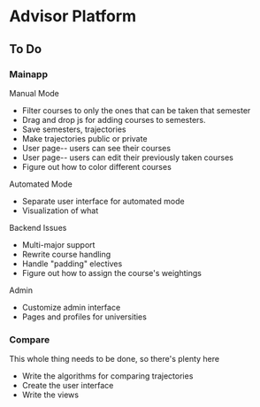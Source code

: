 # Advisor Platform
## To Do

### Mainapp
Manual Mode
* Filter courses to only the ones that can be taken that semester
* Drag and drop js for adding courses to semesters.
* Save semesters, trajectories
* Make trajectories public or private
* User page-- users can see their courses
* User page-- users can edit their previously taken courses
* Figure out how to color different courses

Automated Mode
* Separate user interface for automated mode
* Visualization of what 

Backend Issues
* Multi-major support
* Rewrite course handling
* Handle "padding" electives
* Figure out how to assign the course's weightings

Admin
* Customize admin interface
* Pages and profiles for universities

### Compare
This whole thing needs to be done, so there's plenty here
* Write the algorithms for comparing trajectories
* Create the user interface
* Write the views
